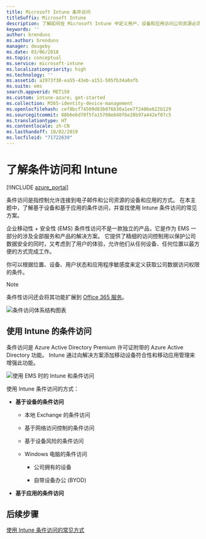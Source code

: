 ```yaml
---
title: Microsoft Intune 条件访问
titleSuffix: Microsoft Intune
description: 了解如何在 Microsoft Intune 中定义用户、设备和应用访问公司资源必须满足的条件。
keywords: ''
author: brenduns
ms.author: brenduns
manager: dougeby
ms.date: 03/06/2018
ms.topic: conceptual
ms.service: microsoft-intune
ms.localizationpriority: high
ms.technology: ''
ms.assetid: a1973f38-ea55-43eb-a151-505fb34a8afb
ms.suite: ems
search.appverid: MET150
ms.custom: intune-azure; get-started
ms.collection: M365-identity-device-management
ms.openlocfilehash: cef8bcf74509d83b076b30a1ee7f2406e622b129
ms.sourcegitcommit: 88b6e6d70f5fa15708e640f6e20b97a442ef07c5
ms.translationtype: HT
ms.contentlocale: zh-CN
ms.lasthandoff: 10/02/2019
ms.locfileid: "71722639"
---
```

# <a name="learn-about-conditional-access-and-intune"></a>了解条件访问和 Intune

[!INCLUDE [azure_portal](../includes/azure_portal.md)]

条件访问是指控制允许连接到电子邮件和公司资源的设备和应用的方式。 在本主题中，了解基于设备和基于应用的条件访问，并查找使用 Intune 条件访问的常见方案。

企业移动性 + 安全性 (EMS) 条件性访问不是一款独立的产品，它是作为 EMS 一部分的涉及全部服务和产品的解决方案。 它提供了精细的访问控制用以保护公司数据安全的同时，又考虑到了用户的体验，允许他们从任何设备、任何位置以最方便的方式完成工作。

你可以根据位置、设备、用户状态和应用程序敏感度来定义获取公司数据访问权限的条件。

> [!NOTE] 
> 条件性访问还会将其功能扩展到 [Office 365 服务](https://docs.microsoft.com/office365/enterprise/office-365-client-support-conditional-access)。

![条件访问体系结构图表](./media/conditional-access/ca-diagram-1.png)

## <a name="use-conditional-access-with-intune"></a>使用 Intune 的条件访问

条件访问是 Azure Active Directory Premium 许可证附带的 Azure Active Directory 功能。 Intune 通过向解决方案添加移动设备符合性和移动应用管理来增强此功能。 

![使用 EMS 时的 Intune 和条件访问](./media/conditional-access/intune-with-ca-1.png)

使用 Intune 条件访问的方式：

- **基于设备的条件访问**

  - 本地 Exchange 的条件访问

  - 基于网络访问控制的条件访问

  - 基于设备风险的条件访问

  - Windows 电脑的条件访问

    - 公司拥有的设备

    - 自带设备办公 (BYOD)

- **基于应用的条件访问**

## <a name="next-steps"></a>后续步骤

[使用 Intune 条件访问的常见方式](conditional-access-intune-common-ways-use.md)
